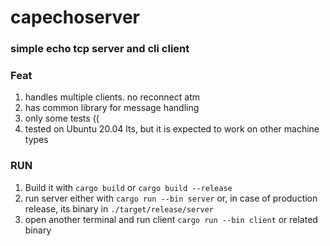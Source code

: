 # capechoserver
### simple echo tcp server and cli client

### Feat
1. handles multiple clients. no reconnect atm
2. has common library for message handling
3. only some tests ((
4. tested on Ubuntu 20.04 lts, but it is expected to work on other machine types

### RUN
1. Build it with `cargo build` or `cargo build --release`
2. run server either with `cargo run --bin server` or, in case of production release, its binary in `./target/release/server`
3. open another terminal and run client `cargo run --bin client` or related binary
